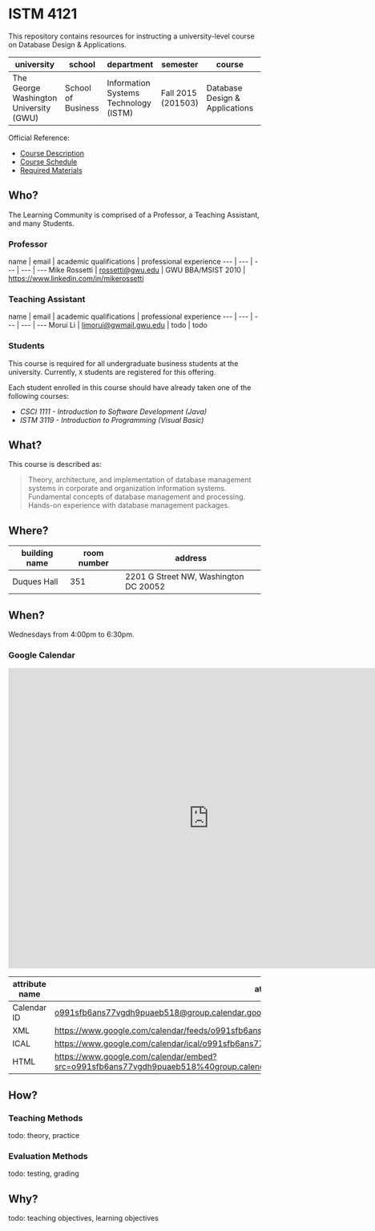 # ISTM 4121

This repository contains resources for instructing a university-level course on Database Design & Applications.

university | school | department | semester | course | section | credits
--- | --- | --- | --- | --- | --- | ---
The George Washington University (GWU) | School of Business | Information Systems Technology (ISTM) | Fall 2015 (201503)| Database Design & Applications | Wednesday Evenings (10) | 3

Official Reference:

 + [Course Description ](http://my.gwu.edu/mod/pws/courses.cfm?campId=1&termId=201503&subjId=ISTM)
 + [Course Schedule](http://my.gwu.edu/mod/pws/courses.cfm?campId=1&termId=201503&subjId=ISTM)
 + [Required Materials](http://www.bkstr.com/webapp/wcs/stores/servlet/booklookServlet?bookstore_id-1=122&term_id-1=201503&div-1=&dept-1=ISTM&course-1=4121&section-1=10)

## Who?

The Learning Community is comprised of a Professor, a Teaching Assistant, and many Students.

### Professor

name | email | academic qualifications | professional experience
--- | --- | --- | --- | ---
Mike Rossetti | [rossetti@gwu.edu](mailto:rossetti@gwu.edu) | GWU BBA/MSIST 2010 | https://www.linkedin.com/in/mikerossetti

### Teaching Assistant

name | email | academic qualifications | professional experience
--- | --- | --- | --- | ---
Morui Li | [limorui@gwmail.gwu.edu](mailto:limorui@gwmail.gwu.edu) | todo | todo

### Students

This course is required for all undergraduate business students at the university. Currently,
`X` students are registered for this offering.

Each student enrolled in this course should have already taken one of the following courses:

 + *CSCI 1111 - Introduction to Software Development (Java)*
 + *ISTM 3119 - Introduction to Programming (Visual Basic)*

## What?

This course is described as:

> Theory, architecture, and implementation of database management systems in corporate and organization information systems. Fundamental concepts of database management and processing. Hands-on experience with database management packages.

## Where?

building name | room number | address
--- | --- | ---
Duques Hall |  351 | 2201 G Street NW, Washington DC 20052

## When?

Wednesdays from 4:00pm to 6:30pm.

### Google Calendar

<iframe src="https://www.google.com/calendar/embed?src=o991sfb6ans77vgdh9puaeb518%40group.calendar.google.com&ctz=America/New_York" style="border: 0" width="800" height="600" frameborder="0" scrolling="no"></iframe>

attribute name | attribute value
--- | ---
Calendar ID | o991sfb6ans77vgdh9puaeb518@group.calendar.google.com
XML | https://www.google.com/calendar/feeds/o991sfb6ans77vgdh9puaeb518%40group.calendar.google.com/public/basic
ICAL | https://www.google.com/calendar/ical/o991sfb6ans77vgdh9puaeb518%40group.calendar.google.com/public/basic.ics
HTML | https://www.google.com/calendar/embed?src=o991sfb6ans77vgdh9puaeb518%40group.calendar.google.com&ctz=America/New_York


## How?

### Teaching Methods

todo: theory, practice

### Evaluation Methods

todo: testing, grading

## Why?

todo: teaching objectives, learning objectives
